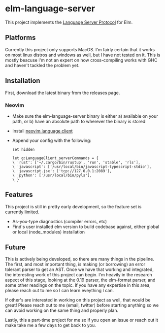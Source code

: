 # elm-language-server

This project implements the [Language Server Protocol](https://microsoft.github.io/language-server-protocol/) for Elm.

## Platforms

Currently this project only supports MacOS. I'm fairly certain that it works on most linux distros and windows as well, but I have not tested on it. This is mostly beacuse I'm not an expert on how cross-compiling works with GHC and haven't tackled the problem yet.

## Installation

First, download the latest binary from the releases page.

### Neovim

* Make sure the elm-language-server binary is either a) available on your path, or b) have an absolute path to wherever the binary is stored
* Install [neovim language client](https://github.com/autozimu/LanguageClient-neovim)
  <!-- - Install [neovim completeion manager 2](https://github.com/ncm2/ncm2) -->
* Append your config with the following:

  ```
  set hidden

  let g:LanguageClient_serverCommands = {
  \ 'rust': ['~/.cargo/bin/rustup', 'run', 'stable', 'rls'],
  \ 'javascript': ['/usr/local/bin/javascript-typescript-stdio'],
  \ 'javascript.jsx': ['tcp://127.0.0.1:2089'],
  \ 'python': ['/usr/local/bin/pyls'],
  \ }
  ```

## Features

This project is still in pretty early development, so the feature set is currently limited.

* As-you-type diagnostics (compiler errors, etc)
* Find's user installed elm version to build codebase against, either global or local (node_modules) installation

## Future

This is actively being developed, so there are many things in the pipeline. The first, and most important thing, is making (or borrowing) an error tolerant parser to get an AST. Once we have that working and integrated, the interesting work of this project can begin. I'm heavily in the research aspect of this stage, looking at the 0.19 parser, the elm-format parser, and some other readings on the topic. If you have any expertise in this area, please reach out to me so I can learn eveything I can.

If other's are interested in working on this project as well, that would be great! Please reach out to me (email, twitter) before starting anything so we can avoid working on the same thing and properly plan.

Lastly, this a part-time project for me so if you open an issue or reach out it make take me a few days to get back to you.
